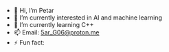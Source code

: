- 👋 Hi, I’m Petar
- 👀 I’m currently interested in AI and machine learning
- 🌱 I’m currently learning C++
- 📫 Email: 5ar_G06@proton.me
- ⚡ Fun fact: 

<!---
5ar-G/5ar-G is a ✨ special ✨ repository because its `README.md` (this file) appears on your GitHub profile.
You can click the Preview link to take a look at your changes.
--->
